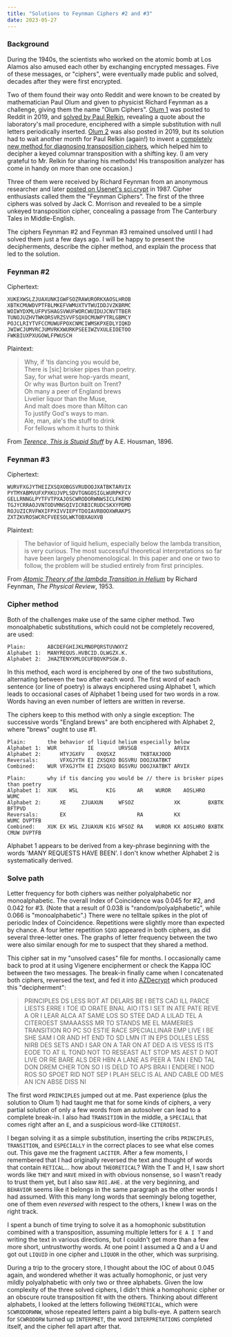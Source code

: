 ```yaml
---
title: "Solutions to Feynman Ciphers #2 and #3"
date: 2023-05-27
---
```

### Background
During the 1940s, the scientists who worked on the atomic bomb at Los Alamos also amused each other by exchanging encrypted messages. Five of these messages, or "ciphers", were eventually made public and solved, decades after they were first encrypted. 

Two of them found their way onto Reddit and were known to be created by mathematician Paul Olum and given to physicist Richard Feynman as a challenge, giving them the name "Olum Ciphers".  [Olum 1](https://www.reddit.com/r/codes/comments/b69ovn/feynman_olum_i_cipher/) was posted to Reddit in 2019, and [solved by Paul Relkin](https://www.researchgate.net/publication/356203267_Solving_the_Olum_1_Cipher), revealing a quote about the laboratory's mail procedure, enciphered with a simple substitution with null letters periodically inserted. [Olum 2](https://www.reddit.com/r/codes/comments/b69xtq/feyman_olum_ii_cipher/) was also posted in 2019, but its solution had to wait another month for Paul Relkin (again!) to invent a [completely new method for diagnosing transposition ciphers](https://www.researchgate.net/publication/357106780_Solving_the_Olum_2_cipher_a_new_approach_to_cryptanalysis_of_transposition_ciphers), which helped him to decipher a keyed columnar transposition with a shifting key.  (I am very grateful to Mr. Relkin for sharing his methods! His transposition analyzer has come in handy on more than one occasion.)

Three of them were received by Richard Feynman from an anonymous researcher and later [posted on Usenet's sci.crypt](https://ciphermysteries.com/other-ciphers/feynman-ciphers) in 1987. Cipher enthusiasts called them the "Feynman Ciphers". The first of the three ciphers was solved by Jack C. Morrison and revealed to be a simple unkeyed transposition cipher, concealing a passage from The Canterbury Tales in Middle-English.

The ciphers Feynman #2 and Feynman #3 remained unsolved until I had solved them just a few days ago. I will be happy to present the decipherments, describe the cipher method, and explain the process that led to the solution.

### Feynman #2 

Ciphertext:
```
XUKEXWSLZJUAXUNKIGWFSOZRAWURORKXAOSLHROB
XBTKCMUWDVPTFBLMKEFVWMUXTVTWUIDDJVZKBRMC
WOIWYDXMLUFPVSHAGSVWUFWORCWUIDUJCNVTTBER
TUNOJUZHVTWKORSVRZSVVFSQXOCMUWPYTRLGBMCY
POJCLRIYTVFCCMUWUFPOXCNMCIWMSKPXEDLYIQKD
JWIWCJUMVRCJUMVRKXWURKPSEEIWZVXULEIOETOO
FWKBIUXPXUGOWLFPWUSCH
```

Plaintext:

> Why, if 'tis dancing you would be,  
> There is [sic] brisker pipes than poetry.  
> Say, for what were hop-yards meant,  
> Or why was Burton built on Trent?  
> Oh many a peer of England brews  
> Livelier liquor than the Muse,  
> And malt does more than Milton can  
> To justify God's ways to man.  
> Ale, man, ale's the stuff to drink  
> For fellows whom it hurts to think

From [*Terence, This is Stupid Stuff*](https://stuff.mit.edu/people/dpolicar/writing/poetry/poems/terence.html) by A.E. Housman, 1896.

### Feynman #3

Ciphertext:
```
WURVFXGJYTHEIZXSQXOBGSVRUDOOJXATBKTARVIX
PYTMYABMVUFXPXKUJVPLSDVTGNGOSIGLWURPKFCV
GELLRNNGLPYTFVTPXAJOSCWRODORWNWSICLFKEMO
TGJYCRRAOJVNTODVMNSQIVICRBICRUDCSKXYPDMD
ROJUZICRVFWXIFPXIVVIEPYTDOIAVRBOOXWRAKPS
ZXTZKVROSWCRCFVEESOLWKTOBXAUXVB
```

Plaintext:
> The behavior of liquid helium, especially below the lambda transition, is very curious. 
> The most successful theoretical interpretations so far have been largely phenomenological.
> In this paper and one or two to follow, the problem will be studied entirely from first principles.

From [*Atomic Theory of the lambda Transition in Helium*](https://authors.library.caltech.edu/3537/1/FEYpr53b.pdf) by Richard Feynman, *The Physical Review*, 1953.


### Cipher method

Both of the challenges make use of the same cipher method. Two monoalphabetic substitutions, which could not be completely recovered, are used:

```
Plain:       ABCDEFGHIJKLMNOPQRSTUVWXYZ
Alphabet 1:  MANYREQUS.HVBCID.OLWGZX.K. 
Alphabet 2:  JHAZTENYXMLOCUFBQVKPSGW.D.
```

In this method, each word is enciphered by one of the two substitutions, alternating between the two after each word. The first word of each sentence (or line of poetry) is always enciphered using Alphabet 1, which leads to occasional cases of Alphabet 1 being used for two words in a row. Words having an even number of letters are written in reverse. 

The ciphers keep to this method with only a single exception: The successive words "England brews" are both enciphered with Alphabet 2, where "brews" ought to use #1.

```
Plain:       the behavior of liquid helium especially below
Alphabet 1:  WUR          IE        URVSGB            ARVIX
Alphabet 2:      HTYJGXFV    OXQSXZ        TKBTAXJOOD
Reversals:       VFXGJYTH EI ZXSQXO BGSVRU DOOJXATBKT
Combined:    WUR VFXGJYTH EI ZXSQXO BGSVRU DOOJXATBKT ARVIX

Plain:       why if tis dancing you would be // there is brisker pipes than poetry
Alphabet 1:  XUK    WSL         KIG       AR    WUROR    AOSLHRO       WUMC
Alphabet 2:      XE     ZJUAXUN     WFSOZ             XK         BXBTK      BFTPVD
Reversals:       EX                       RA          KX               WUMC DVPTFB
Combined:    XUK EX WSL ZJUAXUN KIG WFSOZ RA    WUROR KX AOSLHRO BXBTK CMUW DVPTFB
```

Alphabet 1 appears to be derived from a key-phrase beginning with the words 'MANY REQUESTS HAVE BEEN'. I don't know whether Alphabet 2 is systematically derived.

### Solve path

Letter frequency for both ciphers was neither polyalphabetic nor monoalphabetic. The overall Index of Coincidence was 0.045 for #2, and 0.042 for #3. (Note that a result of 0.038 is "random/polyalphabetic", while 0.066 is "monoalphabetic".) There were no telltale spikes in the plot of periodic Index of Coincidence. Repetitions were slightly more than expected by chance. A four letter repetition `SQXO` appeared in both ciphers, as did several three-letter ones. The graphs of letter frequency between the two were also similar enough for me to suspect that they shared a method.

This cipher sat in my "unsolved cases" file for months. I occasionally came back to prod at it using Vigenere encipherment or check the Kappa IOC between the two messages. The break-in finally came when I concatenated both ciphers, reversed the text, and fed it into [AZDecrypt](https://github.com/doranchak/azdecrypt) which produced this "decipherment":

> PRINCIPLES DS LESS ROT AT DELARS BE I BETS 
CAD ILL PARCE LIESTS ERRE I TOE ID ORATE 
BNAL AIO ITS I SET IN ATE PATE REVE A OR 
I LEAR ALCA AT SAME LOS SO STEE DAD A LILAD 
TEL A CITEROEST SMAAASSS MR TO STANDS ME 
EL MAMERIES TRANSITION RO PC SO ESTIE RACE 
SPECIALLINAR EMP LIVE I BE SHE SAM I OR AND 
HT END TO SD LMN IT IN EPS DOLLES LESS NIRB 
DES SETS AND I SAR ON A TAR ON AT DED A IS 
VESS IS ITS EODE TO AT IL TOND NOT TO RESEAST 
ALT STOP MS AEST D NOT LIVE OR RE BARE ALS 
DER HBN A LANE AS PEER A TAN I END TAL DON 
DREM CHER TON SO I IS DELD TO APS BRAI I 
ENDERE I NOD ROS SO SPOET RID NOT SEP I PLAH 
SELC IS AL AND CABLE OD MES AN ICN ABSE DISS 
NI

The first word `PRINCIPLES` jumped out at me. Past experience (plus the solution to Olum 1) had taught me that for some kinds of ciphers, a very partial solution of only a few words from an autosolver can lead to a complete break-in. I also had `TRANSITION` in the middle, a `SPECIALL` that comes right after an `E`, and a suspicious word-like `CITEROEST`.

I began solving it as a simple substitution, inserting the cribs `PRINCIPLES`, `TRANSITION`, and `ESPECIALLY` in the correct places to see what else comes out. This gave me the fragment `LACITER`. After a few moments, I remembered that I had originally reversed the text and thought of words that contain `RETICAL`... how about `THEORETICAL`? With the T and H, I saw short words like `THEY` and `HAVE` mixed in with obvious nonsense, so I wasn't ready to trust them yet, but I also saw `ROI.AHE.` at the very beginning, and `BEHAVIOR` seems like it belongs in the same paragraph as the other words I had assumed. With this many long words that seemingly belong together, one of them even *reversed* with respect to the others, I knew I was on the right track.

I spent a bunch of time trying to solve it as a homophonic substitution combined with a transposition, assuming multiple letters for `E A I T` and writing the text in various directions, but I couldn't get more than a few more short, untrustworthy words. At one point I assumed a Q and a U and got out `LIQUID` in one cipher and `LIQUOR` in the other, which was surprising.

During a trip to the grocery store, I thought about the IOC of about 0.045 again, and wondered whether it was actually homophonic, or just very mildly polyalphabetic with only two or three alphabets. Given the low complexity of the three solved ciphers, I didn't think a homophonic cipher or an obscure route transposition fit with the others. Thinking about different alphabets, I looked at the letters following `THEORETICAL`, which were `SCWRODORWNW`, whose repeated letters paint a big bulls-eye. A pattern search for `SCWRODORW` turned up `INTERPRET`, the word `INTERPRETATIONS` completed itself, and the cipher fell apart after that.
